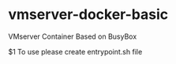 # vmserver-docker-basic
VMserver Container
Based on BusyBox



$1 To use please create entrypoint.sh file
